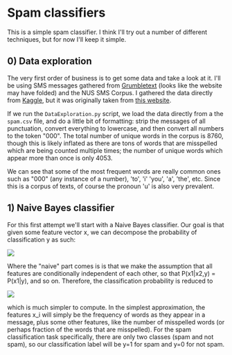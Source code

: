 # Spam classifiers
This is a simple spam classifier. I think I'll try out a number of different
techniques, but for now I'll keep it simple.

## 0) Data exploration
The very first order of business is to get some data and take a look at it. I'll
be using SMS messages gathered from [Grumbletext](grumbletext.co.uk) (looks like
the website may have folded) and the NUS SMS Corpus. I gathered the data directly
from [Kaggle](https://www.kaggle.com/uciml/sms-spam-collection-dataset/home), but
it was originally taken from [this website](http://www.dt.fee.unicamp.br/~tiago/smsspamcollection/).

If we run the `DataExploration.py` script, we load the data directly from a the
`spam.csv` file, and do a little bit of formatting: strip the messages of all
punctuation, convert everything to lowercase, and then convert all numbers to the
token "000". The total number of unique words in the corpus is 8760, though this is likely
inflated as there are tons of words that are misspelled which are being counted
multiple times; the number of unique words which appear more than once is only 4053.

We can see that some of the most frequent words are really common ones such as "000"
(any instance of a number), 'to', 'i' 'you', 'a', 'the', etc. Since this is a corpus
of texts, of course the pronoun 'u' is also very prevalent.

## 1) Naive Bayes classifier
For this first attempt we'll start with a Naive Bayes classifier. Our goal is
that given some feature vector x, we can decompose the probability of 
classification y as such:

![](http://quicklatex.com/cache3/5a/ql_ac07d90ac10fd03de878f95cf7ac575a_l3.png)

Where the "naive" part comes is is that we make the assumption that all features
are conditionally independent of each other, so that P(x1|x2,y) = P(x1|y), and so
on. Therefore, the classification probability is reduced to

![](http://quicklatex.com/cache3/ca/ql_faba38a4f7f33b00059e579a21f88eca_l3.png)

which is much simpler to compute. In the simplest approximation, the features
x_i will simply be the frequency of words as they appear in a message, plus some
other features, like the number of misspelled words (or perhaps fraction of the
words that are misspelled). For the spam classification task specifically, there
are only two classes (spam and not spam), so our classification label will be
y=1 for spam and y=0 for not spam.
